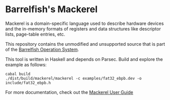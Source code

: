 Barrelfish's Mackerel
=====================

Mackerel is a domain-specific language used to describe hardware devices
and the in-memory formats of registers and data structures like
descriptor lists, page-table entries, etc.

This repository contains the unmodified and unsupported source that is part
of the [Barrelfish Operation System](http://www.barrelfish.org).

This tool is written in Haskell and depends on Parsec.
Build and explore the example as follows:

    cabal build
    ./dist/build/mackerel/mackerel -c examples/fat32_ebpb.dev -o include/fat32_ebpb.h

For more documentation, check out the
[Mackerel User Guide](http://www.barrelfish.org/TN-002-Mackerel.pdf)
